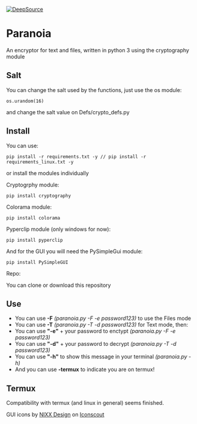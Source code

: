 [![DeepSource](https://static.deepsource.io/deepsource-badge-light-mini.svg)](https://deepsource.io/gh/ArcticBabe/Paranoia/?ref=repository-badge)
# Paranoia

An encryptor for text and files, written in python 3 using the cryptography module

## Salt
You can change the salt used by the functions, just use the os module:
```
os.urandom(16)
```
and change the salt value on Defs/crypto_defs.py

## Install

You can use:
```
pip install -r requirements.txt -y // pip install -r requirements_linux.txt -y
```

or install the modules individually

Cryptogrphy module:

```
pip install cryptography
```

Colorama module:

```
pip install colorama
```

Pyperclip module (only windows for now):

```
pip install pyperclip
```

And for the GUI you will need the PySimpleGui module:

```
pip install PySimpleGUI
```

Repo:

You can clone or download this repository

## Use

* You can use **-F** *(paranoia.py -F -e password123)* to use the Files mode
* You can use **-T** *(paranoia.py -T -d password123)* for Text mode, then:
* You can use **"-e"** + your password to enctypt *(paranoia.py -F -e password123)*
* You can use **"-d"** + your password to decrypt *(paranoia.py -T -d password123)*
* You can use **"-h"** to show this message in your terminal *(paranoia.py -h)*
* And you can use **-termux** to indicate you are on termux! 

## Termux

Compatibility with termux (and linux in general) seems finished.

GUI icons by <a href="https://iconscout.com/contributors/nixxdsgn">NIXX Design</a> on <a href="https://iconscout.com">Iconscout</a>